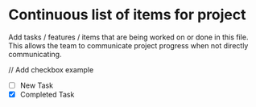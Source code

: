 # Continuous list of items for project

Add tasks / features / items that are being worked on or done in this file. This allows the team to communicate project progress when not directly communicating.

// Add checkbox example

- [ ] New Task
- [x] Completed Task